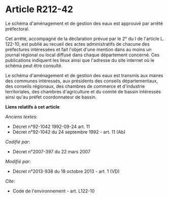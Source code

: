 # Article R212-42

Le schéma d'aménagement et de gestion des eaux est approuvé par arrêté préfectoral. 

Cet arrêté, accompagné de la déclaration prévue par le 2° du I de l'article L. 122-10, est publié au recueil des actes
administratifs de chacune des préfectures intéressées et fait l'objet d'une mention dans au moins un journal régional ou
local diffusé dans chaque département concerné. Ces publications indiquent les lieux ainsi que l'adresse du site internet où
le schéma peut être consulté. 

Le schéma d'aménagement et de gestion des eaux est transmis aux maires des communes intéressés, aux présidents des conseils
départementaux, des conseils régionaux, des chambres de commerce et d'industrie territoriales, des chambres d'agriculture et
du comité de bassin intéressés ainsi qu'au préfet coordonnateur de bassin.

**Liens relatifs à cet article**

_Anciens textes_:

  - Décret n°92-1042 1992-09-24 art. 11
  - Décret n°92-1042 du 24 septembre 1992 - art. 11 (Ab)

_Codifié par_:

  - Décret n°2007-397 du 22 mars 2007

_Modifié par_:

  - Décret n°2013-938 du 18 octobre 2013 - art. 1 (VD)

_Cite_:

  - Code de l'environnement - art. L122-10
